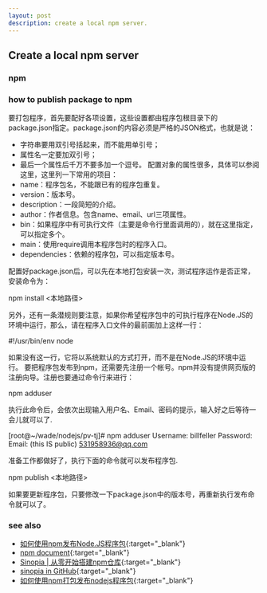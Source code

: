 ```yaml
---
layout: post
description: create a local npm server.
---
```


## Create a local npm server

### npm 


### how to publish package to npm
要打包程序，首先要配好各项设置，这些设置都由程序包根目录下的package.json指定。package.json的内容必须是严格的JSON格式，也就是说：
* 字符串要用双引号括起来，而不能用单引号；
* 属性名一定要加双引号；
* 最后一个属性后千万不要多加一个逗号。
配置对象的属性很多，具体可以参阅这里，这里列一下常用的项目：
* name：程序包名，不能跟已有的程序包重复。
* version：版本号。
* description：一段简短的介绍。
* author：作者信息。包含name、email、url三项属性。
* bin：如果程序中有可执行文件（主要是命令行里面调用的），就在这里指定，可以指定多个。
* main：使用require调用本程序包时的程序入口。
* dependencies：依赖的程序包，可以指定版本号。

配置好package.json后，可以先在本地打包安装一次，测试程序运作是否正常，安装命令为：

  npm install <本地路径>

另外，还有一条潜规则要注意，如果你希望程序包中的可执行程序在Node.JS的环境中运行，那么，请在程序入口文件的最前面加上这样一行：

  #!/usr/bin/env node
  
如果没有这一行，它将以系统默认的方式打开，而不是在Node.JS的环境中运行。
要把程序包发布到npm，还需要先注册一个帐号。npm并没有提供网页版的注册向导。注册也要通过命令行来进行：
  
  npm adduser
  
执行此命令后，会依次出现输入用户名、Email、密码的提示，输入好之后等待一会儿就可以了.

  [root@~/wade/nodejs/pv-tj]# npm adduser
  Username: billfeller
  Password: 
  Email: (this IS public) 531958936@qq.com

准备工作都做好了，执行下面的命令就可以发布程序包.

  npm publish <本地路径>
  
 如果要更新程序包，只要修改一下package.json中的版本号，再重新执行发布命令就可以了。

### see also
* [如何使用npm发布Node.JS程序包](http://heeroluo.net/article/detail/103){:target="_blank"}
* [npm document](https://docs.npmjs.com/){:target="_blank"}
* [Sinopia | 从零开始搭建npm仓库](https://sanwen8.cn/p/1f0pl01.html){:target="_blank"}
* [sinopia in GitHub](https://github.com/rlidwka/sinopia#override-public-packages){:target="_blank"}
* [如何使用npm打包发布nodejs程序包](http://blog.csdn.net/billfeller/article/details/41295533){:target="_blank"}
